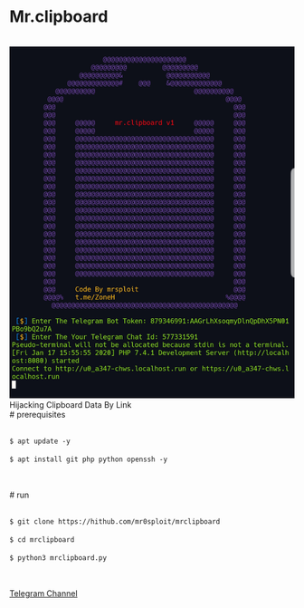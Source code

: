 # Mr.clipboard
<br />
<img src="mrclipboard.jpg" />
<br />
Hijacking Clipboard Data By Link
<br />
# prerequisites
<pre>
<code>
$ apt update -y <br />
$ apt install git php python openssh -y
</code>
</pre>
<br />
# run
<pre>
<code>
$ git clone https://hithub.com/mr0sploit/mrclipboard <br />
$ cd mrclipboard <br />
$ python3 mrclipboard.py
</code>
</pre> <br />
<a href="https://t.me/zoneh">Telegram Channel</a>
